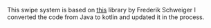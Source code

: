 This swipe system is based on [this](https://github.com/flschweiger/SwipeStack/tree/master) library by Frederik Schweiger
I converted the code from Java to kotlin and updated it in the process.